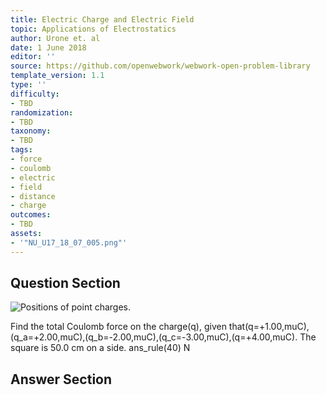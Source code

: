 ```yaml
---
title: Electric Charge and Electric Field
topic: Applications of Electrostatics
author: Urone et. al
date: 1 June 2018
editor: ''
source: https://github.com/openwebwork/webwork-open-problem-library
template_version: 1.1
type: ''
difficulty:
- TBD
randomization:
- TBD
taxonomy:
- TBD
tags:
- force
- coulomb
- electric
- field
- distance
- charge
outcomes:
- TBD
assets:
- '"NU_U17_18_07_005.png"'
---
```


## Question Section 

![Positions of point charges.]("NU_U17_18_07_005.png")

Find the total Coulomb force on the charge(q), given that(q=+1.00,muC),(q_a=+2.00,muC),(q_b=-2.00,muC),(q_c=-3.00,muC),(q=+4.00,muC). The square is 50.0 cm on a side.
ans_rule(40) N



## Answer Section

